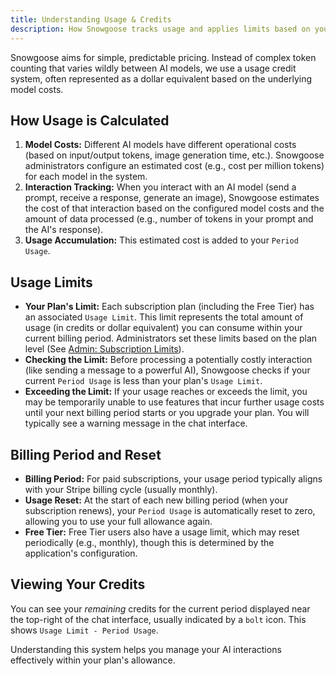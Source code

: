 ```yaml
---
title: Understanding Usage & Credits
description: How Snowgoose tracks usage and applies limits based on your plan.
---
```


Snowgoose aims for simple, predictable pricing. Instead of complex token counting that varies wildly between AI models, we use a usage credit system, often represented as a dollar equivalent based on the underlying model costs.

## How Usage is Calculated

1.  **Model Costs:** Different AI models have different operational costs (based on input/output tokens, image generation time, etc.). Snowgoose administrators configure an estimated cost (e.g., cost per million tokens) for each model in the system.
2.  **Interaction Tracking:** When you interact with an AI model (send a prompt, receive a response, generate an image), Snowgoose estimates the cost of that interaction based on the configured model costs and the amount of data processed (e.g., number of tokens in your prompt and the AI's response).
3.  **Usage Accumulation:** This estimated cost is added to your `Period Usage`.

## Usage Limits

- **Your Plan's Limit:** Each subscription plan (including the Free Tier) has an associated `Usage Limit`. This limit represents the total amount of usage (in credits or dollar equivalent) you can consume within your current billing period. Administrators set these limits based on the plan level (See [Admin: Subscription Limits](../admin/subscription-limits/)).
- **Checking the Limit:** Before processing a potentially costly interaction (like sending a message to a powerful AI), Snowgoose checks if your current `Period Usage` is less than your plan's `Usage Limit`.
- **Exceeding the Limit:** If your usage reaches or exceeds the limit, you may be temporarily unable to use features that incur further usage costs until your next billing period starts or you upgrade your plan. You will typically see a warning message in the chat interface.

## Billing Period and Reset

- **Billing Period:** For paid subscriptions, your usage period typically aligns with your Stripe billing cycle (usually monthly).
- **Usage Reset:** At the start of each new billing period (when your subscription renews), your `Period Usage` is automatically reset to zero, allowing you to use your full allowance again.
- **Free Tier:** Free Tier users also have a usage limit, which may reset periodically (e.g., monthly), though this is determined by the application's configuration.

## Viewing Your Credits

You can see your _remaining_ credits for the current period displayed near the top-right of the chat interface, usually indicated by a `bolt` icon. This shows `Usage Limit - Period Usage`.

Understanding this system helps you manage your AI interactions effectively within your plan's allowance.
